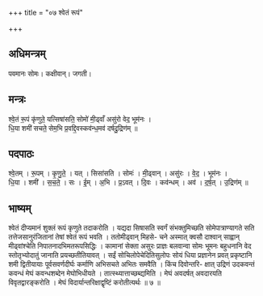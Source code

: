 +++
title = "०७ श्वेतं रूपं"

+++
## अधिमन्त्रम्
पवमानः सोमः। कक्षीवान्। जगती।

## मन्त्रः
श्वे॒तं रू॒पं कृ॑णुते॒ यत्सिषा॑सति॒ सोमो॑ मी॒ढ्वाँ असु॑रो वेद॒ भूम॑नः ।  
धि॒या शमी॑ सचते॒ सेम॒भि प्र॒वद्दि॒वस्कव॑न्ध॒मव॑ दर्षदु॒द्रिण॑म् ॥

## पदपाठः
श्वे॒तम् । रू॒पम् । कृ॒णु॒ते॒ । यत् । सिसा॑सति । सोमः॑ । मी॒ढ्वान् । असु॑रः । वे॒द॒ । भूम॑नः ।  
धि॒या । शमी॑ । स॒च॒ते॒ । सः । ई॒म् । अ॒भि । प्र॒ऽवत् । दि॒वः । कव॑न्धम् । अव॑ । द॒र्ष॒त् । उ॒द्रिण॑म् ॥

## भाष्यम्
श्वेतं दीप्यमानं शुक्लं रूपं कृणुते तदाकरोति । यद्यदा सिषासति स्वर्गं संभक्तुमिच्छति सोमेपात्राण्यागते सति तत्तेजसानुरंजितानां तेषां श्वेतं रूपं भवति । ततोमीढ्वान् मिहसे- चने अस्मात् क्वसौ दाश्वान् साह्वान् मीढ्वांश्चेति निपातनादभिमतरूपसिद्धिः । कामानां सेक्ता असुरः प्राज्ञः बलवान्वा सोमः भूमनः बहुधनानि वेद स्तोतृभ्योदातुं जानाति प्रयच्छतीतियावत् । सईं सोचिलोपेचेदितिसुलोपः सोयं धिया प्रज्ञानेन प्रवत् प्रकृष्टानि शमी द्वितीयायाः पूर्वसवर्णदीर्घः कर्माणि अभिसचते अभितः समवैति । किंच दिवोन्तरि- क्षात् उद्रिणं उदकवन्तं कवन्धं मेघं कवन्धशब्देन मेघोभिधीयते । तात्स्थ्यात्ताच्छब्द्यमिति । मेघं अवदर्षत् अवदारयति विवृतद्वारङ्करोति । मेघं विदार्यान्तरिक्षाद्वृष्टिं करोतीत्यर्थः ॥ ७ ॥